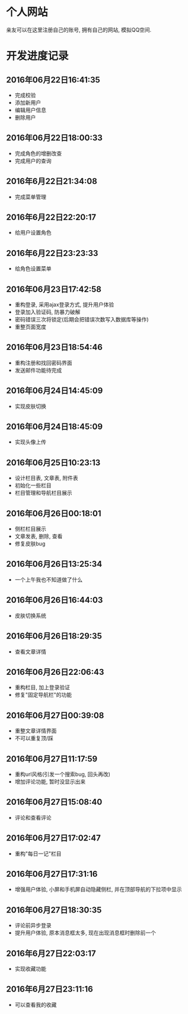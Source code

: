 # 个人网站

亲友可以在这里注册自己的账号, 拥有自己的网站, 模拟QQ空间.

# 开发进度记录

## 2016年06月22日16:41:35
- 完成校验
- 添加新用户
- 编辑用户信息
- 删除用户

## 2016年06月22日18:00:33
- 完成角色的增删改查
- 完成用户的查询

## 2016年6月22日21:34:08
- 完成菜单管理

## 2016年6月22日22:20:17
- 给用户设置角色

## 2016年6月22日23:23:33
- 给角色设置菜单

## 2016年06月23日17:42:58
- 重构登录, 采用ajax登录方式, 提升用户体验
- 登录加入验证码, 防暴力破解
- 密码错误三次将锁定(后期会把错误次数写入数据库等操作)
- 重整页面宽度

## 2016年06月23日18:54:46
- 重构注册和找回密码界面
- 发送邮件功能待完成

## 2016年06月24日14:45:09
- 实现皮肤切换

## 2016年06月24日18:45:09
- 实现头像上传

## 2016年06月25日10:23:13
- 设计栏目表, 文章表, 附件表
- 初始化一些栏目
- 栏目管理和导航栏目展示

## 2016年06月26日00:18:01
- 侧栏栏目展示
- 文章发表, 删除, 查看
- 修复皮肤bug

## 2016年06月26日13:25:34
- 一个上午我也不知道做了什么

## 2016年06月26日16:44:03
- 皮肤切换系统

## 2016年06月26日18:29:35
- 查看文章详情

## 2016年06月26日22:06:43
- 重构栏目, 加上登录验证
- 修复"固定导航栏"的功能

## 2016年06月27日00:39:08
- 重整文章详情界面
- 不可以重复顶/踩

## 2016年06月27日11:17:59
- 重构url风格(引发一个搜索bug, 回头再改)
- 增加评论功能, 暂时没显示出来

## 2016年06月27日15:08:40
- 评论和查看评论

## 2016年06月27日17:02:47
- 重构"每日一记"栏目

## 2016年06月27日17:31:16
- 增强用户体验, 小屏和手机屏自动隐藏侧栏, 并在顶部导航的下拉项中显示

## 2016年06月27日18:30:35
- 评论前异步登录
- 提升用户体验, 原本消息框太多, 现在出现消息框时删除前一个

## 2016年6月27日22:03:17
- 实现收藏功能

## 2016年6月27日23:11:16
- 可以查看我的收藏